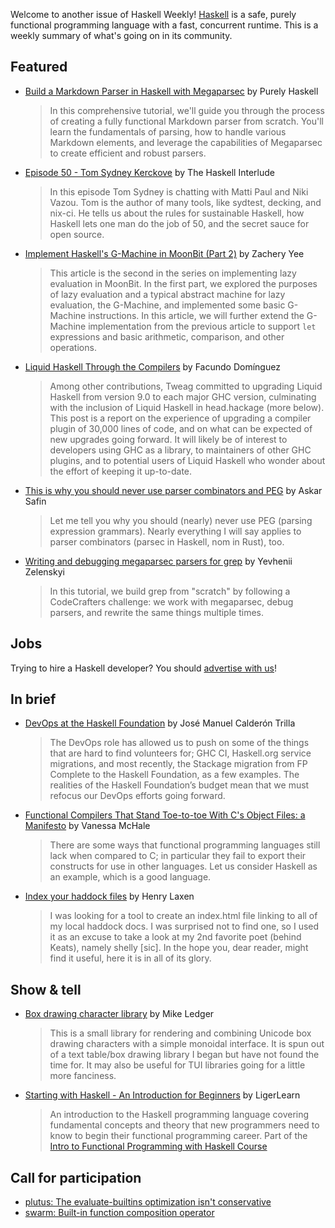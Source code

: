 Welcome to another issue of Haskell Weekly!
[Haskell](https://www.haskell.org) is a safe, purely functional programming language with a fast, concurrent runtime.
This is a weekly summary of what's going on in its community.

## Featured

- [Build a Markdown Parser in Haskell with Megaparsec](https://www.youtube.com/watch?v=kxb_j75QSL4) by Purely Haskell
  > In this comprehensive tutorial, we'll guide you through the process of creating a fully functional Markdown parser from scratch. You'll learn the fundamentals of parsing, how to handle various Markdown elements, and leverage the capabilities of Megaparsec to create efficient and robust parsers.
  
- [Episode 50 - Tom Sydney Kerckove](https://haskell.foundation/podcast/50/) by The Haskell Interlude
  > In this episode Tom Sydney is chatting with Matti Paul and Niki Vazou. Tom is the author of many tools, like sydtest, decking, and nix-ci. He tells us about the rules for sustainable Haskell, how Haskell lets one man do the job of 50, and the secret sauce for open source.
  
- [Implement Haskell's G-Machine in MoonBit (Part 2)](https://dev.to/zachyee/implement-haskells-g-machine-in-moonbit-part-2-3e4a) by Zachery Yee
  > This article is the second in the series on implementing lazy evaluation in MoonBit. In the first part, we explored the purposes of lazy evaluation and a typical abstract machine for lazy evaluation, the G-Machine, and implemented some basic G-Machine instructions. In this article, we will further extend the G-Machine implementation from the previous article to support `let` expressions and basic arithmetic, comparison, and other operations.
  
- [Liquid Haskell Through the Compilers](https://www.tweag.io/blog/2024-05-30-lh-upgrades/) by Facundo Domínguez
  > Among other contributions, Tweag committed to upgrading Liquid Haskell from version 9.0 to each major GHC version, culminating with the inclusion of Liquid Haskell in head.hackage (more below). This post is a report on the experience of upgrading a compiler plugin of 30,000 lines of code, and on what can be expected of new upgrades going forward. It will likely be of interest to developers using GHC as a library, to maintainers of other GHC plugins, and to potential users of Liquid Haskell who wonder about the effort of keeping it up-to-date.
  
- [This is why you should never use parser combinators and PEG](https://safinaskar.writeas.com/this-is-why-you-should-never-use-parser-combinators-and-peg) by Askar Safin
  > Let me tell you why you should (nearly) never use PEG (parsing expression grammars). Nearly everything I will say applies to parser combinators (parsec in Haskell, nom in Rust), too.
  
- [Writing and debugging megaparsec parsers for grep](https://www.youtube.com/watch?v=Yzy2-X3TB9Q) by Yevhenii Zelenskyi
  > In this tutorial, we build grep from "scratch" by following a CodeCrafters challenge: we work with megaparsec, debug parsers, and rewrite the same things multiple times.

## Jobs

Trying to hire a Haskell developer?
You should [advertise with us](https://haskellweekly.news/advertising.html)!

## In brief

- [DevOps at the Haskell Foundation](https://discourse.haskell.org/t/devops-at-the-haskell-foundation/9654) by José Manuel Calderón Trilla
  > The DevOps role has allowed us to push on some of the things that are hard to find volunteers for; GHC CI, Haskell.org service migrations, and most recently, the Stackage migration from FP Complete to the Haskell Foundation, as a few examples. The realities of the Haskell Foundation’s budget mean that we must refocus our DevOps efforts going forward.
  
- [Functional Compilers That Stand Toe-to-toe With C's Object Files: a Manifesto](http://blog.vmchale.com/article/ffi) by Vanessa McHale
  > There are some ways that functional programming languages still lack when compared to C; in particular they fail to export their constructs for use in other languages. Let us consider Haskell as an example, which is a good language.
  
- [Index your haddock files](https://discourse.haskell.org/t/index-your-haddock-files/9672) by Henry Laxen
  > I was looking for a tool to create an index.html file linking to all of my local haddock docs. I was surprised not to find one, so I used it as an excuse to take a look at my 2nd favorite poet (behind Keats), namely shelly [sic]. In the hope you, dear reader, might find it useful, here it is in all of its glory.

## Show & tell

- [Box drawing character library](https://discourse.haskell.org/t/box-drawing-character-library/9689) by Mike Ledger
  > This is a small library for rendering and combining Unicode box drawing characters with a simple monoidal interface. It is spun out of a text table/box drawing library I began but have not found the time for. It may also be useful for TUI libraries going for a little more fanciness.

- [Starting with Haskell - An Introduction for Beginners](https://youtu.be/fGYf84aOSk4) by LigerLearn
  > An introduction to the Haskell programming language covering fundamental concepts and theory that new programmers need to know to begin their functional programming career. Part of the [Intro to Functional Programming with Haskell Course](https://www.youtube.com/playlist?list=PLMWwct3_kb-2xtOziG1gQYMVr691GadR4)

## Call for participation

- [plutus: The evaluate-builtins optimization isn't conservative](https://github.com/IntersectMBO/plutus/issues/6167)
- [swarm: Built-in function composition operator](https://github.com/swarm-game/swarm/issues/1904)
